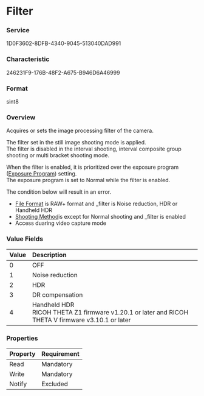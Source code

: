 # Filter

### Service

1D0F3602-8DFB-4340-9045-513040DAD991

### Characteristic

246231F9-176B-48F2-A675-B946D6A46999

### Format

sint8

### Overview

Acquires or sets the image processing filter of the camera.

The filter set in the still image shooting mode is applied.   
The filter is disabled in the interval shooting, interval composite group shooting or multi bracket shooting mode.

When the filter is enabled, it is prioritized over the exposure program ([Exposure Program](exposure_program.md)) setting.   
The exposure program is set to Normal while the filter is enabled.

The condition below will result in an error.

- [File Format](file_format.md) is RAW+ format and \_filter is Noise reduction, HDR or Handheld HDR
- [Shooting Method](../shooting_control_command_v2/shooting_method.md)is except for Normal shooting and \_filter is enabled
- Access duaring video capture mode

### Value Fields

| Value | Description |
|:--|:--|
| 0 | OFF |
| 1 | Noise reduction |
| 2 | HDR |
| 3 | DR compensation |
| 4 | Handheld HDR<br>RICOH THETA Z1 firmware v1.20.1 or later and RICOH THETA V firmware v3.10.1 or later |

### Properties

| Property | Requirement |
|:--|:--|
| Read | Mandatory |
| Write | Mandatory |
| Notify | Excluded |
